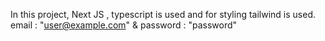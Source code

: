 In this project, Next JS , typescript is used and for styling tailwind is used.
email : "user@example.com" & password : "password"